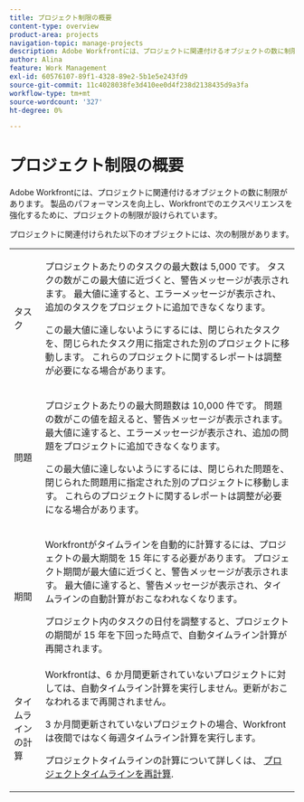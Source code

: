 ```yaml
---
title: プロジェクト制限の概要
content-type: overview
product-area: projects
navigation-topic: manage-projects
description: Adobe Workfrontには、プロジェクトに関連付けるオブジェクトの数に制限があります。 製品のパフォーマンスを向上し、Workfrontでのエクスペリエンスを強化するために、プロジェクトの制限が設けられています。
author: Alina
feature: Work Management
exl-id: 60576107-89f1-4328-89e2-5b1e5e243fd9
source-git-commit: 11c4028038fe3d410ee0d4f238d2138435d9a3fa
workflow-type: tm+mt
source-wordcount: '327'
ht-degree: 0%

---
```


# プロジェクト制限の概要

Adobe Workfrontには、プロジェクトに関連付けるオブジェクトの数に制限があります。 製品のパフォーマンスを向上し、Workfrontでのエクスペリエンスを強化するために、プロジェクトの制限が設けられています。

プロジェクトに関連付けられた以下のオブジェクトには、次の制限があります。

<table style="table-layout:auto"> 
 <col> 
 <col> 
 <tbody> 
  <tr> 
   <td role="rowheader"><p>タスク</p></td> 
   <td>  <p>プロジェクトあたりのタスクの最大数は 5,000 です。 タスクの数がこの最大値に近づくと、警告メッセージが表示されます。 最大値に達すると、エラーメッセージが表示され、追加のタスクをプロジェクトに追加できなくなります。</p> <p>この最大値に達しないようにするには、閉じられたタスクを、閉じられたタスク用に指定された別のプロジェクトに移動します。 これらのプロジェクトに関するレポートは調整が必要になる場合があります。</p> </td> 
  </tr> 
  <tr> 
   <td role="rowheader"><p>問題</p></td> 
   <td>  <p>プロジェクトあたりの最大問題数は 10,000 件です。 問題の数がこの値を超えると、警告メッセージが表示されます。 最大値に達すると、エラーメッセージが表示され、追加の問題をプロジェクトに追加できなくなります。</p> <p>この最大値に達しないようにするには、閉じられた問題を、閉じられた問題用に指定された別のプロジェクトに移動します。 これらのプロジェクトに関するレポートは調整が必要になる場合があります。</p> </td> 
  </tr> 
  <tr> 
   <td role="rowheader"><p>期間</p></td> 
   <td> <p>Workfrontがタイムラインを自動的に計算するには、プロジェクトの最大期間を 15 年にする必要があります。 プロジェクト期間が最大値に近づくと、警告メッセージが表示されます。 最大値に達すると、警告メッセージが表示され、タイムラインの自動計算がおこなわれなくなります。</p> <p>プロジェクト内のタスクの日付を調整すると、プロジェクトの期間が 15 年を下回った時点で、自動タイムライン計算が再開されます。</p> </td> 
  </tr> 
  <tr> 
   <td role="rowheader"><p>タイムラインの計算</p></td> 
   <td>Workfrontは、6 か月間更新されていないプロジェクトに対しては、自動タイムライン計算を実行しません。更新がおこなわれるまで再開されません。<p>3 か月間更新されていないプロジェクトの場合、Workfrontは夜間ではなく毎週タイムライン計算を実行します。</p><p>プロジェクトタイムラインの計算について詳しくは、 <a href="../../../manage-work/projects/manage-projects/recalculate-project-timeline.md" class="MCXref xref">プロジェクトタイムラインを再計算</a>. </p></td> 
  </tr> 
 </tbody> 
</table>

<!-- Notes from the table: 
     <p>For tasks limits: (This is NOT TRUE , but the PMs always wanted this to stay the way it is because they don't want customers creating projects bigger than this.)</p>
    <p>For issue limits: (this is true only for some clusters; according to Anna A., some clusters are set to a million.)</p>
    -->